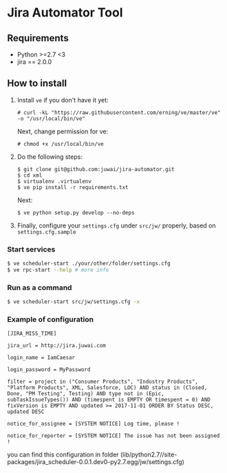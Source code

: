 # Jira Automator Tool

## Requirements
* Python >=2.7 <3
* jira == 2.0.0

## How to install

1. Install `ve` if you don't have it yet:
    ```
    # curl -kL "https://raw.githubusercontent.com/erning/ve/master/ve" -o "/usr/local/bin/ve"
    ```

    Next, change permission for ve:
    ```
    # chmod +x /usr/local/bin/ve
    ```

2. Do the following steps:
    ```
    $ git clone git@github.com:juwai/jira-automator.git
    $ cd xml
    $ virtualenv .virtualenv
    $ ve pip install -r requirements.txt
    ```

    Next:
    ```
    $ ve python setup.py develop --no-deps
    ```

3. Finally, configure your `settings.cfg` under `src/jw/` properly, based on `settings.cfg.sample`


### Start services

```bash
$ ve scheduler-start ./your/other/folder/settings.cfg
$ ve rpc-start --help # more info
```

### Run as a command
```bash
$ ve scheduler-start src/jw/settings.cfg -x
```

### Example of configuration
```
[JIRA_MISS_TIME]

jira_url = http://jira.juwai.com

login_name = IamCaesar

login_password = MyPassword

filter = project in ("Consumer Products", "Industry Products", "Platform Products", XML, Salesforce, LOC) AND status in (Closed, Done, "PM Testing", Testing) AND type not in (Epic, subTaskIssueTypes()) AND (timespent is EMPTY OR timespent = 0) AND fixVersion is EMPTY AND updated >= 2017-11-01 ORDER BY Status DESC, updated DESC

notice_for_assignee = [SYSTEM NOTICE] Log time, please !

notice_for_reporter = [SYSTEM NOTICE] The issue has not been assigned !

```

you can find this configuration in folder (lib/python2.7//site-packages/jira_scheduler-0.0.1.dev0-py2.7.egg/jw/settings.cfg) 
